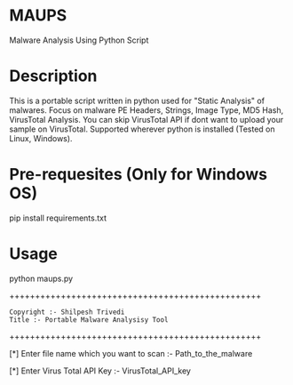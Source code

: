 # MAUPS

Malware Analysis Using Python Script

# Description

This is a portable script written in python used for "Static Analysis" of malwares. Focus on malware PE Headers, Strings, Image Type, MD5 Hash, VirusTotal Analysis. You can skip VirusTotal API if dont want to upload your sample on VirusTotal. Supported wherever python is installed (Tested on Linux, Windows).

# Pre-requesites (Only for Windows OS)

pip install requirements.txt

# Usage

python maups.py

 +++++++++++++++++++++++++++++++++++++++++++++++++
 
    Copyright :- Shilpesh Trivedi             
    Title :- Portable Malware Analysisy Tool  
 
 +++++++++++++++++++++++++++++++++++++++++++++++++

 [*] Enter file name which you want to scan :- Path_to_the_malware

 [*] Enter Virus Total API Key :- VirusTotal_API_key

